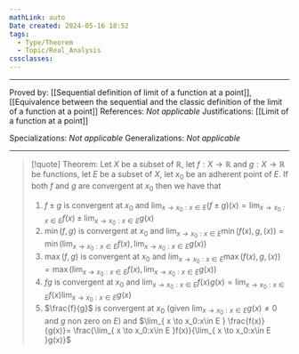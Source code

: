 ```yaml
---
mathLink: auto
Date created: 2024-05-16 18:52
tags:
  - Type/Theorem
  - Topic/Real_Analysis
cssclasses:
---
```


---

Proved by: [[Sequential definition of limit of a function at a point]], [[Equivalence between the sequential and the classic definition of the limit of a function at a point]]
References: _Not applicable_
Justifications: [[Limit of a function at a point]]

Specializations: _Not applicable_
Generalizations: _Not applicable_

---

> [!quote] Theorem:
> Let $X$ be a subset of $\mathbb{R}$, let $f : X → \mathbb{R}$ and $g:X\to \mathbb{R}$ be functions, let $E$ be a subset of $X$, let $x_0$ be an adherent point of $E$. If both $f$ and $g$ are convergent at $x_{0}$ then we have that 
> 1. $f\pm g$ is convergent at $x_{0}$ and $\lim_{ x \to x_0:x\in E }(f\pm g)(x)=\lim_{ x \to x_0:x\in E }f(x)\pm\lim_{ x \to x_0:x\in E }g(x)$
> 2. $\min(f,g)$ is convergent at $x_{0}$ and $\lim_{ x \to x_0:x\in E }\min(f(x),g,(x))=\min(\lim_{ x \to x_0:x\in E }f(x),\lim_{ x \to x_0:x\in E }g(x))$
> 3. $\max(f,g)$ is convergent at $x_{0}$ and $\lim_{ x \to x_0:x\in E }\max(f(x),g,(x))=\max(\lim_{ x \to x_0:x\in E }f(x),\lim_{ x \to x_0:x\in E }g(x))$
> 4. $fg$ is convergent at $x_{0}$ and $\lim_{ x \to x_0:x\in E }f(x)g(x)=\lim_{ x \to x_0:x\in E }f(x)\lim_{ x \to x_0:x\in E }g(x)$
> 5. $\frac{f}{g}$ is convergent at $x_{0}$ (given $\lim_{ x \to x_0:x\in E }g(x)\neq 0$ and $g$ non zero on $E$) and $\lim_{ x \to x_0:x\in E } \frac{f(x)}{g(x)}= \frac{\lim_{ x \to x_0:x\in E }f(x)}{\lim_{ x \to x_0:x\in E }g(x)}$
